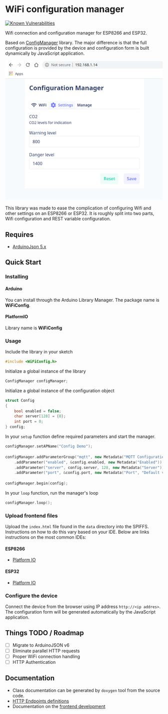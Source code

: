 # WiFi configuration manager

[![Known Vulnerabilities](https://snyk.io//test/github/snakeye/WifiConfig/badge.svg?targetFile=package.json)](https://snyk.io//test/github/snakeye/WifiConfig?targetFile=package.json)

Wifi connection and configuration manager for ESP8266 and ESP32.

Based on [ConfigManager](https://github.com/nrwiersma/ConfigManager) library. The major difference
is that the full configuration is provided by the device and configuration form is built
dynamically by JavaScript application.

![Screenshot of the configuration frontend](/docs/images/wifi-config.png)

This library was made to ease the complication of configuring Wifi and other
settings on an ESP8266 or ESP32. It is roughly split into two parts, Wifi configuration
and REST variable configuration.

## Requires

* [ArduinoJson 5.x](https://github.com/bblanchon/ArduinoJson)

## Quick Start

### Installing

#### Arduino

You can install through the Arduino Library Manager. The package name is **WiFiConfig**.

#### PlatformIO

Library name is **WiFiConfig**

### Usage

Include the library in your sketch

```cpp
#include <WiFiConfig.h>
```

Initialize a global instance of the library

```cpp
ConfigManager configManager;
```

Initialize a global instance of the configuration object

```cpp
struct Config
{
    bool enabled = false;
    char server[128] = {0};
    int port = 0;
} config;
```

In your `setup` function define required parameters and start the manager.

```cpp
configManager.setAPName("Config Demo");

configManager.addParameterGroup("mqtt", new Metadata("MQTT Configuration", "Configuration of MQTT connection"))
    .addParameter("enabled", &config.enabled, new Metadata("Enabled"))
    .addParameter("server", config.server, 128, new Metadata("Server"))
    .addParameter("port", &config.port, new Metadata("Port", "Default value 1883"));

configManager.begin(config);
```

In your `loop` function, run the manager's loop

```cpp
configManager.loop();
```

### Upload frontend files

Upload the ```index.html``` file found in the ```data``` directory into the SPIFFS.
Instructions on how to do this vary based on your IDE. Below are links instructions
on the most common IDEs:

#### ESP8266

* [Platform IO](http://docs.platformio.org/en/stable/platforms/espressif.html#uploading-files-to-file-system-spiffs)

#### ESP32

* [Platform IO](http://docs.platformio.org/en/stable/platforms/espressif32.html#uploading-files-to-file-system-spiffs)

### Configure the device

Connect the device from the browser using IP address `http://<ip addres>`. The configuration form will be generated
automatically by the JavaScript application.

## Things TODO / Roadmap

* [ ] Migrate to ArduinoJSON v6
* [ ] Eliminate parallel HTTP requests
* [ ] Proper WiFi connection handling
* [ ] HTTP Authentication

## Documentation

* Class documentation can be generated by `doxygen` tool from the source code.
* [HTTP Endpoints definitions](/docs/openapi.yml)
* Documentation on the [frontend development](/docs/frontend.md)
